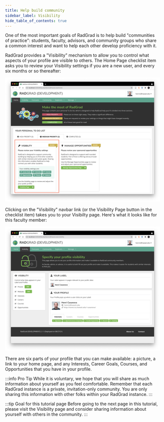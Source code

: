 ```yaml
---
title: Help build community
sidebar_label: Visibility
hide_table_of_contents: true
---
```


One of the most important goals of RadGrad is to help build "communities of practice": students, faculty, advisors, and community groups who share a common interest and want to help each other develop proficiency with it.

RadGrad provides a "Visibility" mechanism to allow you to control what aspects of your profile are visible to others. The Home Page checklist item asks you to review your Visibility settings if you are a new user, and every six months or so thereafter:

![Visibility Page](/img/user-guide/new-faculty/visibility-faculty.png)


Clicking on the "Visibility" navbar link (or the Visibility Page button in the checklist item) takes you to your Visibilty page. Here's what it looks like for this faculty member:

![Visibility Page](/img/user-guide/new-faculty/visibility-page-faculty.png)

There are six parts of your profile that you can make available: a picture, a link to your home page, and any Interests, Career Goals, Courses, and Opportunities that you have in your profile.

:::info Pro Tip
While it is voluntary, we hope that you will share as much information about yourself as you feel comfortable.  Remember that each RadGrad instance is a private, invitation-only community. You are only sharing this information with other folks within your RadGrad instance.
:::

:::tip Goal for this tutorial page
Before going to the next page in this tutorial, please visit the Visibility page and consider sharing information about yourself with others in the community.
:::
